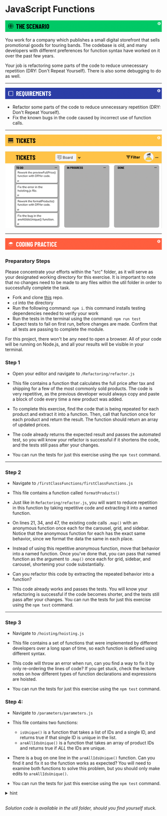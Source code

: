 # JavaScript Functions

![The Scenario](./util/assets/banner-scenario.png)

You work for a company which publishes a small digital storefront that sells promotional goods for touring bands. The codebase is old, and many developers with different preferences for function syntax have worked on it over the past few years.

Your job is refactoring some parts of the code to reduce unnecessary repetition (DRY: Don't Repeat Yourself). There is also some debugging to do as well.

---

![Requirements](./util/assets/banner-requirements.png)

- Refactor some parts of the code to reduce unnecessary repetition (DRY: Don't Repeat Yourself).
- Fix the known bugs in the code caused by incorrect use of function calls.

---
![Tickets](./util/assets/banner-tickets.png)

![Kanban Board](./util/assets/M1L5.1-functions-trello-board.png)

---
![Coding Practice](./util/assets/banner-coding.png)

### Preparatory Steps

Please concentrate your efforts within the "src" folder, as it will serve as your designated working directory for this exercise. It is important to note that no changes need to be made to any files within the util folder in order to successfully complete the task.

- Fork and clone [this](https://git.generalassemb.ly/SEI-Standard-Curriculum/M1L5.1-functions-wbp) repo.
- `cd` into the directory
- Run the following command: `npm i`. this command installs testing dependencies needed to verify your work
- Run the tests in the terminal using the command: `npm run test`
- Expect tests to fail on first run, before changes are made. Confirm that all tests are passing to complete the module.

For this project, there won't be any need to open a browser. All of your code will be running on Node.js, and all your results will be visible in your terminal.

### Step 1

- Open your editor and navigate to `/Refactoring/refactor.js`

- This file contains a function that calculates the full price after tax and shipping for a few of the most commonly sold products. The code is very repetitive, as the previous developer would always copy and paste a block of code every time a new product was added.
- To complete this exercise, find the code that is being repeated for each product and extract it into a function. Then, call that function once for each product and return the result. The function should return an array of updated prices. 
- The code already returns the expected result and passes the automated test, so you will know your refactor is successful if it shortens the code, and the tests still pass after your changes.
- You can run the tests for just this exercise using the `npm test` command.

---
### Step 2

- Navigate to `/firstClassFunctions/firstClassFunctions.js`

- This file contains a function called `formatProducts()`
- Just like in `Refactoring/refactor.js`, you will want to reduce repetition in this function by taking repetitive code and extracting it into a named function.
- On lines 21, 34, and 47, the existing code calls `.map()` with an anonymous function once each for the carousel, grid, and sidebar. Notice that the anonymous function for each has the exact same behavior, since we format the data the same in each place.
- Instead of using this repetitive anonymous function, move that behavior into a named function. Once you've done that, you can pass that named function as the argument to `.map()` once each for grid, sidebar, and carousel, shortening your code substantially.
- Can you refactor this code by extracting the repeated behavior into a function?
- This code already works and passes the tests. You will know your refactoring is successful if the code becomes shorter, and the tests still pass after your changes. You can run the tests for just this exercise using the `npm test` command.

---
### Step 3

- Navigate to `/hoisting/hoisting.js`

- This file contains a set of functions that were implemented by different developers over a long span of time, so each function is defined using different syntax.
- This code will throw an error when run, can you find a way to fix it by only re-ordering the lines of code? If you get stuck, check the lecture notes on how different types of function declarations and expressions are hoisted.
- You can run the tests for just this exercise using the `npm test` command.

### Step 4:

- Navigate to `/parameters/parameters.js`

- This file contains two functions:
  - `isUnique()` is a function that takes a list of IDs and a single ID, and returns true if that single ID is unique in the list.
  - `areAllIdsUnique()` is a function that takes an array of product IDs and returns true if _ALL_ the IDs are unique.

- There is a bug on one line in the `areAllIdsUnique()` function. Can you find it and fix it so the function works as expected? You will need to examine both functions to solve this problem, but you should only make edits to `areAllIdsUnique()`. 

- You can run the tests for just this exercise using the `npm test` command.

<details>

<summary>hint</summary>

This one is pretty tricky because JavaScript is very loose with the types of data you pass as parameters to functions.

In this line: ` const  isThisIdUnique = isUnique(id, allIds);` are the arguments to `isUnique()` passed in the correct order? To find out, try reading the function declaration for `isUnique()` - specifically, pay attention to the parameters that `isUnique()` accepts.

Later in your JavaScript career, it is likely that you will work with a technology called TypeScript, which is very powerful for helping avoid bugs like this.

</details>

<br>

_Solution code is available in the util folder, should you find yourself stuck._